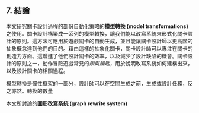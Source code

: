 ## 7. 結論

本文研究關卡設計過程的部份自動化策略的**模型轉換 (model transformations)** 之使用。關卡設計構築成一系列的模型轉換，讓我們能以改寫系統來形式化關卡設計的原則。這方法可應用於遊戲關卡的自動生成，並且能讓關卡設計師以更高階的抽象概念達到他們的目的。藉由這樣的抽象化關卡，關卡設計師可以專注在關卡的創造力方面。這增進了他們設計關卡的效率，以及減少了設計缺陷的機會。關卡設計的原則之一，動作冒險遊戲常見的*鎖與鑰匙*，用於說明改寫系統如何建構出來，以及設計關卡的相關過程。

模型轉換是彈性框架的一部分，設計師可以在空間生成之前，生成或設計任務，反之亦然。轉換的數量






本文所討論的**圖形改寫系統 (graph rewrite system)** 


